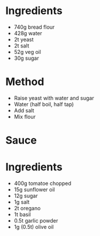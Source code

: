 Ingredients
===========

* 740g bread flour
* 428g water
* 2t yeast
* 2t salt
* 52g veg oil
* 30g sugar

Method
======

* Raise yeast with water and sugar
* Water (half boil, half tap)
* Add salt
* Mix flour

Sauce
=====

Ingredients
===========

* 400g tomatoe chopped
* 15g sunflower oil
* 12g sugar
* 1g salt
* 2t oregano
* 1t basil
* 0.5t garlic powder
* 1g (0.5t) olive oil

